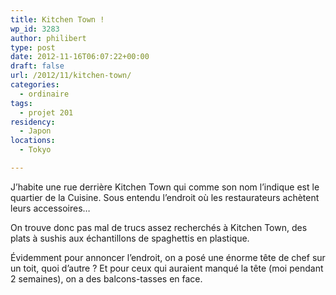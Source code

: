 ```yaml
---
title: Kitchen Town !
wp_id: 3283
author: philibert
type: post
date: 2012-11-16T06:07:22+00:00
draft: false
url: /2012/11/kitchen-town/
categories:
  - ordinaire
tags:
  - projet 201
residency:
  - Japon
locations:
  - Tokyo

---
```

J&rsquo;habite une rue derrière Kitchen Town qui comme son nom l&rsquo;indique est le quartier de la Cuisine. Sous entendu l&rsquo;endroit où les restaurateurs achètent leurs accessoires&#8230;

On trouve donc pas mal de trucs assez recherchés à Kitchen Town, des plats à sushis aux échantillons de spaghettis en plastique.

Évidemment pour annoncer l&rsquo;endroit, on a posé une énorme tête de chef sur un toit, quoi d&rsquo;autre ? Et pour ceux qui auraient manqué la tête (moi pendant 2 semaines), on a des balcons-tasses en face.

<div class="gallery-container">
  <div class="gallery">
    <figure class="image-frame landscape"> <img src="/uploads/2012/11/IMG_7315-650x487.jpg" alt="" /> </figure> <figure class="image-frame landscape"> <img src="/uploads/2012/11/IMG_7114-650x487.jpg" alt="" /> </figure> <figure class="image-frame landscape"> <img src="/uploads/2012/11/IMG_7304-650x487.jpg" alt="" /> </figure> <figure class="image-frame landscape"> <img src="/uploads/2012/11/IMG_7323-650x487.jpg" alt="" /> </figure> <figure class="image-frame landscape"> <img src="/uploads/2012/11/IMG_7320-650x487.jpg" alt="" /> </figure> <figure class="image-frame landscape"> <img src="/uploads/2012/11/IMG_7443-650x487.jpg" alt="" /> </figure> <figure class="image-frame landscape"> <img src="/uploads/2012/11/IMG_7444-650x487.jpg" alt="" /> </figure> <figure class="image-frame landscape"> <img src="/uploads/2012/11/IMG_7447-650x487.jpg" alt="" /> </figure> <figure class="image-frame landscape"> <img src="/uploads/2012/11/IMG_7448-650x487.jpg" alt="" /> </figure> <figure class="image-frame landscape"> <img src="/uploads/2012/11/IMG_7572-650x487.jpg" alt="" /> </figure>
  </div>
</div>